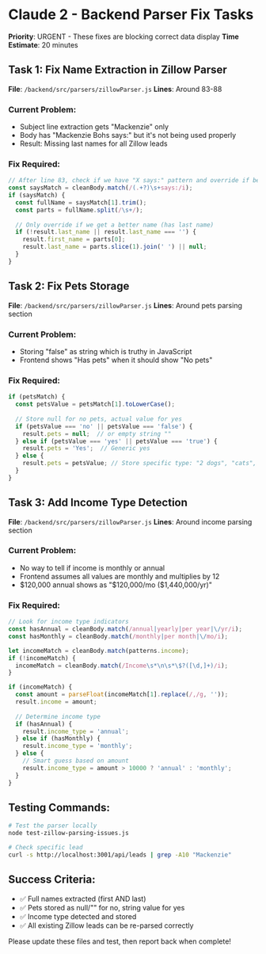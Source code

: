 # Claude 2 - Backend Parser Fix Tasks

**Priority**: URGENT - These fixes are blocking correct data display
**Time Estimate**: 20 minutes

## Task 1: Fix Name Extraction in Zillow Parser

**File**: `/backend/src/parsers/zillowParser.js`
**Lines**: Around 83-88

### Current Problem:
- Subject line extraction gets "Mackenzie" only
- Body has "Mackenzie Bohs says:" but it's not being used properly
- Result: Missing last names for all Zillow leads

### Fix Required:
```javascript
// After line 83, check if we have "X says:" pattern and override if better
const saysMatch = cleanBody.match(/(.+?)\s+says:/i);
if (saysMatch) {
  const fullName = saysMatch[1].trim();
  const parts = fullName.split(/\s+/);
  
  // Only override if we get a better name (has last name)
  if (!result.last_name || result.last_name === '') {
    result.first_name = parts[0];
    result.last_name = parts.slice(1).join(' ') || null;
  }
}
```

## Task 2: Fix Pets Storage

**File**: `/backend/src/parsers/zillowParser.js`
**Lines**: Around pets parsing section

### Current Problem:
- Storing "false" as string which is truthy in JavaScript
- Frontend shows "Has pets" when it should show "No pets"

### Fix Required:
```javascript
if (petsMatch) {
  const petsValue = petsMatch[1].toLowerCase();
  
  // Store null for no pets, actual value for yes
  if (petsValue === 'no' || petsValue === 'false') {
    result.pets = null;  // or empty string ""
  } else if (petsValue === 'yes' || petsValue === 'true') {
    result.pets = 'Yes';  // Generic yes
  } else {
    result.pets = petsValue; // Store specific type: "2 dogs", "cats", etc
  }
}
```

## Task 3: Add Income Type Detection

**File**: `/backend/src/parsers/zillowParser.js`
**Lines**: Around income parsing section

### Current Problem:
- No way to tell if income is monthly or annual
- Frontend assumes all values are monthly and multiplies by 12
- $120,000 annual shows as "$120,000/mo ($1,440,000/yr)"

### Fix Required:
```javascript
// Look for income type indicators
const hasAnnual = cleanBody.match(/annual|yearly|per year|\/yr/i);
const hasMonthly = cleanBody.match(/monthly|per month|\/mo/i);

let incomeMatch = cleanBody.match(patterns.income);
if (!incomeMatch) {
  incomeMatch = cleanBody.match(/Income\s*\n\s*\$?([\d,]+)/i);
}

if (incomeMatch) {
  const amount = parseFloat(incomeMatch[1].replace(/,/g, ''));
  result.income = amount;
  
  // Determine income type
  if (hasAnnual) {
    result.income_type = 'annual';
  } else if (hasMonthly) {
    result.income_type = 'monthly';
  } else {
    // Smart guess based on amount
    result.income_type = amount > 10000 ? 'annual' : 'monthly';
  }
}
```

## Testing Commands:
```bash
# Test the parser locally
node test-zillow-parsing-issues.js

# Check specific lead
curl -s http://localhost:3001/api/leads | grep -A10 "Mackenzie"
```

## Success Criteria:
- ✅ Full names extracted (first AND last)
- ✅ Pets stored as null/"" for no, string value for yes
- ✅ Income type detected and stored
- ✅ All existing Zillow leads can be re-parsed correctly

Please update these files and test, then report back when complete!